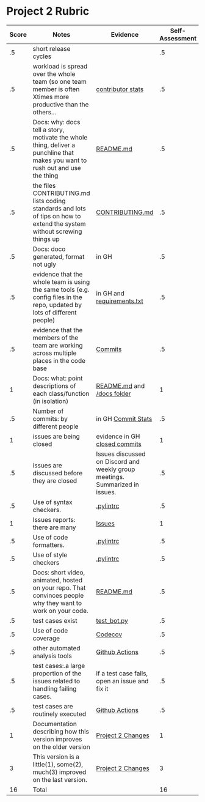 # Project 2 Rubric

| Score|Notes|Evidence|Self-Assessment
|---|---------|-----|---|
|.5| short release cycles| |.5|
|.5| workload is spread over the whole team (so one team member is often Xtimes more productive than the others...|[contributor stats](https://github.com/SE21-Team2/ClassMateBot/graphs/contributors)|.5|
|.5|Docs: why: docs tell a story, motivate the whole thing, deliver a punchline that makes you want to rush out and use the thing | [README.md](https://github.com/SE21-Team2/ClassMateBot/blob/main/README.md) |.5|
|.5|the files CONTRIBUTING.md lists coding standards and lots of tips on how to extend the system without screwing things up  | [CONTRIBUTING.md](https://github.com/SE21-Team2/ClassMateBot/blob/main/CONTRIBUTING.md) |.5|
|.5|Docs: doco generated, format not ugly  | in GH|.5|
|.5|evidence that the whole team is using the same tools (e.g. config files in the repo, updated by lots of different people) | in GH and [requirements.txt](https://github.com/SE21-Team2/ClassMateBot/blob/main/requirements.txt)|.5|
|.5|evidence that the members of the team are working across multiple places in the code base | [Commits](https://github.com/SE21-Team2/ClassMateBot/commits/main)|.5|
|1|Docs: what: point descriptions of each class/function (in isolation)  | [README.md](https://github.com/SE21-Team2/ClassMateBot/blob/main/README.md) and [/docs folder](https://github.com/SE21-Team2/ClassMateBot/tree/main/docs)|1|
|.5|Number of commits: by different people  | in GH [Commit Stats](https://github.com/SE21-Team2/ClassMateBot/graphs/commit-activity)|.5|
|1|issues are being closed | evidence in GH [closed commits](https://github.com/SE21-Team2/ClassMateBot/issues?q=is%3Aissue+is%3Aclosed)|1|
|.5|issues are discussed before they are closed | Issues discussed on Discord and weekly group meetings. Summarized in issues.| .5|
|.5|Use of syntax checkers. | [.pylintrc](https://github.com/SE21-Team2/ClassMateBot/blob/main/.pylintrc)|.5|
|1|Issues reports: there are many | [Issues](https://github.com/SE21-Team2/ClassMateBot/issues) |1|
|.5|Use of code formatters. | [.pylintrc](https://github.com/SE21-Team2/ClassMateBot/blob/main/.pylintrc)|.5|
|.5|Use of style checkers | [.pylintrc](https://github.com/SE21-Team2/ClassMateBot/blob/main/.pylintrc)|.5|
|.5|Docs: short video, animated, hosted on your repo. That convinces people why they want to work on your code. | [README.md](https://github.com/SE21-Team2/ClassMateBot/blob/main/README.md) |.5|
|.5|test cases exist  | [test_bot.py](https://github.com/SE21-Team2/ClassMateBot/blob/main/test/test_bot.py)|.5|
|.5|Use of code coverage  | [Codecov](https://codecov.io/gh/SE21-Team2/ClassMateBot)|.5|
|.5|other automated analysis tools  | [Github Actions](https://github.com/SE21-Team2/ClassMateBot/blob/main/.github/workflows/main.yml)|.5|
|.5|test cases:.a large proportion of the issues related to handling failing cases. | if a test case fails, open an issue and fix it|.5|
|.5|test cases are routinely executed | [Github Actions](https://github.com/SE21-Team2/ClassMateBot/blob/main/.github/workflows/main.yml)|.5|
|1|Documentation describing how this version improves on the older version| [Project 2 Changes](https://github.com/SE21-Team2/ClassMateBot/blob/main/docs/Project2Changes.md) |1|
|3|This version is a little(1), some(2), much(3) improved on the last version.|[Project 2 Changes](https://github.com/SE21-Team2/ClassMateBot/blob/main/docs/Project2Changes.md)| 3|
|16| Total| | 16|

